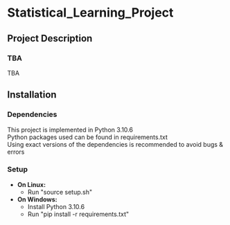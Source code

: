 # Statistical_Learning_Project

## Project Description
### TBA
TBA

## Installation
### Dependencies
This project is implemented in Python 3.10.6 \
Python packages used can be found in requirements.txt \
Using exact versions of the dependencies is recommended to avoid bugs & errors 
### Setup
* __On Linux:__
  - Run "source setup.sh"
* __On Windows:__
  - Install Python 3.10.6
  - Run "pip install -r requirements.txt" 
